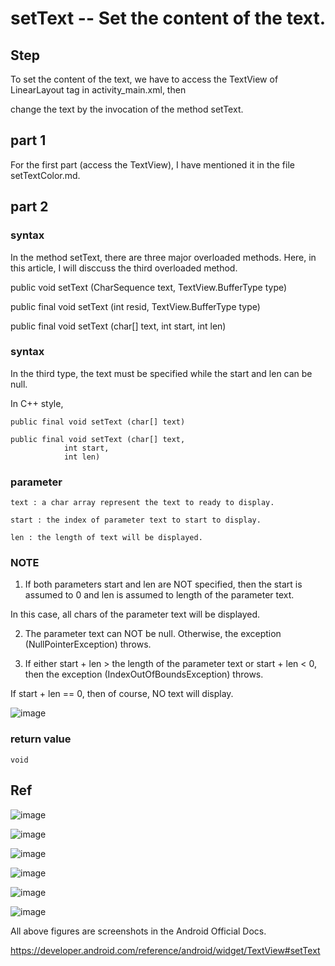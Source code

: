 # setText -- Set the content of the text.
## Step
To set the content of the text, we have to access the TextView of LinearLayout tag in activity_main.xml, then

change the text by the invocation of the method setText.

## part 1
For the first part (access the TextView), I have mentioned it in the file setTextColor.md.

## part 2

### syntax
In the method setText, there are three major overloaded methods. Here, in this article, I will disccuss the third overloaded method.
  
  public void setText (CharSequence text, 
                      TextView.BufferType type)
                      
  public final void setText (int resid, 
                TextView.BufferType type)
                
   public final void setText (char[] text, 
                int start, 
                int len)
                
### syntax
In the third type, the text must be specified while the start and len can be null.

In C++ style,

    public final void setText (char[] text)
                
    public final void setText (char[] text, 
                int start, 
                int len)
                
### parameter 
    text : a char array represent the text to ready to display.
    
    start : the index of parameter text to start to display.
    
    len : the length of text will be displayed.

### NOTE

1. If both parameters start and len are NOT specified, then the start is assumed to 0 and len is assumed to length of the parameter text.

In this case, all chars of the parameter text will be displayed.

2. The parameter text can NOT be null. Otherwise, the exception (NullPointerException) throws.

3. If either start + len > the length of the parameter text or start + len < 0, then the exception (IndexOutOfBoundsException) throws.

If start + len == 0, then of course, NO text will display.

![image](https://github.com/40843245/PhoneDevelopment/assets/75050655/5fcfa1c2-bedf-41aa-9666-d061574b01a5)

### return value    
    void
              
## Ref

![image](https://github.com/40843245/PhoneDevelopment/assets/75050655/c1206ef7-efbf-447a-88f3-16e81d7fb2f4)

![image](https://github.com/40843245/PhoneDevelopment/assets/75050655/159489b9-c658-4a34-b12f-baf86a147349)

![image](https://github.com/40843245/PhoneDevelopment/assets/75050655/b0480a21-0f4b-46f0-94e4-94d71f77f2e5)

![image](https://github.com/40843245/PhoneDevelopment/assets/75050655/ec71a70f-e7e8-49a9-be9e-4ec51cebccbc)

![image](https://github.com/40843245/PhoneDevelopment/assets/75050655/23785090-cd47-4c06-af56-bb51f30a6039)

![image](https://github.com/40843245/PhoneDevelopment/assets/75050655/77675714-e3d0-40b4-85cc-2e5344a3b44e)


All above figures are screenshots in the Android Official Docs.

https://developer.android.com/reference/android/widget/TextView#setText




